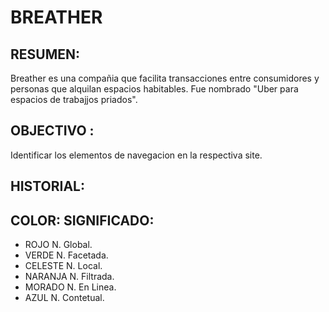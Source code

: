 BREATHER
=========
RESUMEN:
----------------
Breather es una compañia que facilita transacciones entre consumidores y personas que alquilan espacios habitables. Fue nombrado "Uber para espacios de trabajjos priados".

OBJECTIVO :
------------
Identificar los elementos de navegacion en la respectiva site.

HISTORIAL:
-----------
 COLOR:               SIGNIFICADO:
 ----------------------------------
 - ROJO               N. Global.
 - VERDE              N. Facetada.
 - CELESTE            N. Local.
 - NARANJA            N. Filtrada.
 - MORADO             N. En Linea.
 - AZUL               N. Contetual.
 
